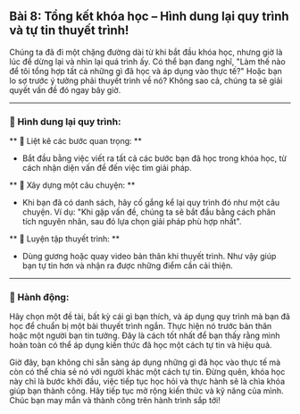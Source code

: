 ## Bài 8: Tổng kết khóa học – Hình dung lại quy trình và tự tin thuyết trình!

Chúng ta đã đi một chặng đường dài từ khi bắt đầu khóa học, nhưng giờ là lúc để dừng lại và nhìn lại quá trình ấy. Có thể bạn đang nghĩ, "Làm thế nào để tôi tổng hợp tất cả những gì đã học và áp dụng vào thực tế?" Hoặc bạn lo sợ trước ý tưởng phải thuyết trình về nó? Không sao cả, chúng ta sẽ giải quyết vấn đề đó ngay bây giờ.

---

### 📌 Hình dung lại quy trình:

** 🔹 Liệt kê các bước quan trọng: **
- Bắt đầu bằng việc viết ra tất cả các bước bạn đã học trong khóa học, từ cách nhận diện vấn đề đến việc tìm giải pháp.
  
** 🔹 Xây dựng một câu chuyện: **
- Khi bạn đã có danh sách, hãy cố gắng kể lại quy trình đó như một câu chuyện. Ví dụ: "Khi gặp vấn đề, chúng ta sẽ bắt đầu bằng cách phân tích nguyên nhân, sau đó lựa chọn giải pháp phù hợp nhất".

** 🔹 Luyện tập thuyết trình: **
- Dùng gương hoặc quay video bản thân khi thuyết trình. Như vậy giúp bạn tự tin hơn và nhận ra được những điểm cần cải thiện.

---

### 🚀 Hành động:

Hãy chọn một đề tài, bất kỳ cái gì bạn thích, và áp dụng quy trình mà bạn đã học để chuẩn bị một bài thuyết trình ngắn. Thực hiện nó trước bản thân hoặc một người bạn tin tưởng. Đây là cách tốt nhất để bạn thấy rằng mình hoàn toàn có thể áp dụng kiến thức đã học một cách tự tin và hiệu quả.

Giờ đây, bạn không chỉ sẵn sàng áp dụng những gì đã học vào thực tế mà còn có thể chia sẻ nó với người khác một cách tự tin. Đừng quên, khóa học này chỉ là bước khởi đầu, việc tiếp tục học hỏi và thực hành sẽ là chìa khóa giúp bạn thành công. Hãy tiếp tục mở rộng kiến thức và kỹ năng của mình. Chúc bạn may mắn và thành công trên hành trình sắp tới!
